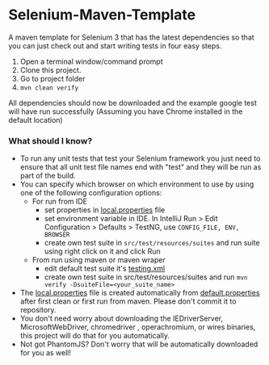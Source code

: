 
Selenium-Maven-Template
=======================

A maven template for Selenium 3 that has the latest dependencies so that you can just check out and start writing tests in four easy steps.

1. Open a terminal window/command prompt
2. Clone this project.
3. Go to project folder
4. `mvn clean verify`

All dependencies should now be downloaded and the example google test will have run successfully (Assuming you have Chrome installed in the default location)

### What should I know?

* To run any unit tests that test your Selenium framework you just need to ensure that all unit test file names end with "test" and they will be run as part of the build.
* You can specify which browser on which environment to use by using one of the following configuration options:
    * For run from IDE
        * set properties in [local.properties](src/test/resources/properties/local.properties) file
        * set environment variable in IDE. In IntelliJ Run > Edit Configuration > Defaults > TestNG, use `CONFIG_FILE, ENV, BROWSER`
        * create own test suite in `src/test/resources/suites` and run suite using right click on it and click Run 
    * From run using maven or maven wraper
        * edit default test suite it's [testing.xml](src/test/resources/suites/testing.xml)
        * create own test suite in src/test/resources/suites and run `mvn verify -DsuiteFile=<your_suite_name>`
* The [local.properties](src/test/resources/properties/local.properties) file is created automatically from [default.properties](src/test/resources/properties/default.properties) after first clean or first run from maven. Please don't commit it to repository.
* You don't need worry about downloading the IEDriverServer, MicrosoftWebDriver, chromedriver , operachromium, or wires binaries, this project will do that for you automatically.
* Not got PhantomJS?  Don't worry that will be automatically downloaded for you as well!
